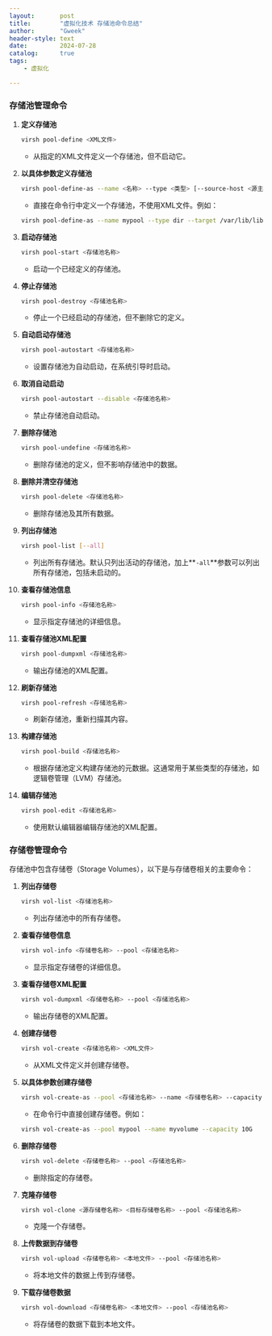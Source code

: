 ```yaml
---
layout:       post
title:        "虚拟化技术 存储池命令总结"
author:       "Gweek"
header-style: text
date:         2024-07-28
catalog:      true
tags:
    - 虚拟化   

---
```


### **存储池管理命令**

1. **定义存储池**

   ```bash
   virsh pool-define <XML文件>
   ```

   - 从指定的XML文件定义一个存储池，但不启动它。

2. **以具体参数定义存储池**

   ```bash
   virsh pool-define-as --name <名称> --type <类型> [--source-host <源主机>] [--source-path <源路径>] [--target <目标路径>]
   ```

   - 直接在命令行中定义一个存储池，不使用XML文件。例如：

   ```bash
   virsh pool-define-as --name mypool --type dir --target /var/lib/libvirt/images
   ```

3. **启动存储池**

   ```bash
   virsh pool-start <存储池名称>
   ```

   - 启动一个已经定义的存储池。

4. **停止存储池**

   ```bash
   virsh pool-destroy <存储池名称>
   ```

   - 停止一个已经启动的存储池，但不删除它的定义。

5. **自动启动存储池**

   ```bash
   virsh pool-autostart <存储池名称>
   ```

   - 设置存储池为自动启动，在系统引导时启动。

6. **取消自动启动**

   ```bash
   virsh pool-autostart --disable <存储池名称>
   ```

   - 禁止存储池自动启动。

7. **删除存储池**

   ```bash
   virsh pool-undefine <存储池名称>
   ```

   - 删除存储池的定义，但不影响存储池中的数据。

8. **删除并清空存储池**

   ```bash
   virsh pool-delete <存储池名称>
   ```

   - 删除存储池及其所有数据。

9. **列出存储池**

   ```bash
   virsh pool-list [--all]
   ```

   - 列出所有存储池。默认只列出活动的存储池，加上**`-all`**参数可以列出所有存储池，包括未启动的。

10. **查看存储池信息**

    ```bash
    virsh pool-info <存储池名称>
    ```

    - 显示指定存储池的详细信息。

11. **查看存储池XML配置**

    ```bash
    virsh pool-dumpxml <存储池名称>
    ```

    - 输出存储池的XML配置。

12. **刷新存储池**

    ```bash
    virsh pool-refresh <存储池名称>
    ```

    - 刷新存储池，重新扫描其内容。

13. **构建存储池**

    ```bash
    virsh pool-build <存储池名称>
    ```

    - 根据存储池定义构建存储池的元数据。这通常用于某些类型的存储池，如逻辑卷管理（LVM）存储池。

14. **编辑存储池**

    ```bash
    virsh pool-edit <存储池名称>
    ```

    - 使用默认编辑器编辑存储池的XML配置。

### **存储卷管理命令**

存储池中包含存储卷（Storage Volumes），以下是与存储卷相关的主要命令：

1. **列出存储卷**

   ```bash
   virsh vol-list <存储池名称>
   ```

   - 列出存储池中的所有存储卷。

2. **查看存储卷信息**

   ```bash
   virsh vol-info <存储卷名称> --pool <存储池名称>
   ```

   - 显示指定存储卷的详细信息。

3. **查看存储卷XML配置**

   ```bash
   virsh vol-dumpxml <存储卷名称> --pool <存储池名称>
   ```

   - 输出存储卷的XML配置。

4. **创建存储卷**

   ```bash
   virsh vol-create <存储池名称> <XML文件>
   ```

   - 从XML文件定义并创建存储卷。

5. **以具体参数创建存储卷**

   ```bash
   virsh vol-create-as --pool <存储池名称> --name <存储卷名称> --capacity <容量>
   ```

   - 在命令行中直接创建存储卷。例如：

   ```bash
   virsh vol-create-as --pool mypool --name myvolume --capacity 10G
   ```

6. **删除存储卷**

   ```bash
   virsh vol-delete <存储卷名称> --pool <存储池名称>
   ```

   - 删除指定的存储卷。

7. **克隆存储卷**

   ```bash
   virsh vol-clone <源存储卷名称> <目标存储卷名称> --pool <存储池名称>
   ```

   - 克隆一个存储卷。

8. **上传数据到存储卷**

   ```bash
   virsh vol-upload <存储卷名称> <本地文件> --pool <存储池名称>
   ```

   - 将本地文件的数据上传到存储卷。

9. **下载存储卷数据**

   ```bash
   virsh vol-download <存储卷名称> <本地文件> --pool <存储池名称>
   ```

   - 将存储卷的数据下载到本地文件。
